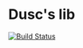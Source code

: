 # Dusc's lib

[![Build Status](https://travis-ci.org/helloworld-du/dlib.svg?branch=master)](https://travis-ci.org/helloworld-du/dlib)

